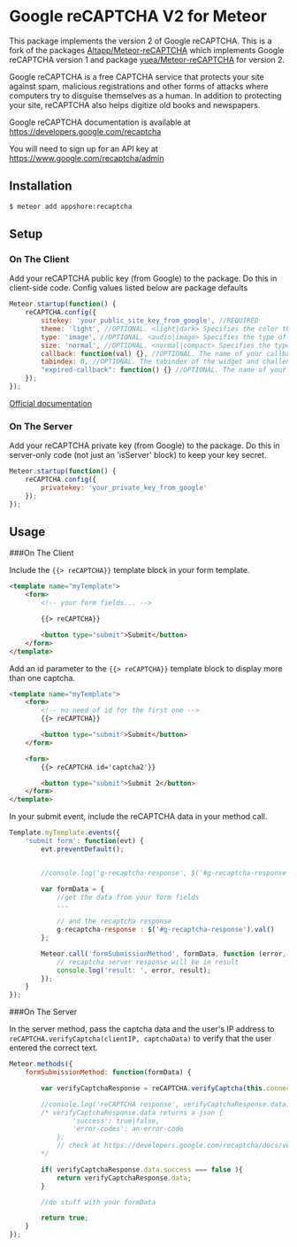 # Google reCAPTCHA V2 for Meteor

This package implements the version 2 of Google reCAPTCHA. This is a fork of the packages [Altapp/Meteor-reCAPTCHA](https://github.com/Altapp/Meteor-reCAPTCHA) which implements Google reCAPTCHA version 1 and package [yuea/Meteor-reCAPTCHA](https://github.com/yuea/Meteor-reCAPTCHA) for version 2.

Google reCAPTCHA is a free CAPTCHA service that protects your site against spam, malicious registrations and other forms of attacks where computers try to disguise themselves as a human. In addition to protecting your site, reCAPTCHA also helps digitize old books and newspapers.

Google reCAPTCHA documentation is available at https://developers.google.com/recaptcha

You will need to sign up for an API key at https://www.google.com/recaptcha/admin

## Installation

``` sh
$ meteor add appshore:recaptcha
```

## Setup

### On The Client

Add your reCAPTCHA public key (from Google) to the package. Do this in client-side code. Config values listed below are package defaults

``` javascript
Meteor.startup(function() {
    reCAPTCHA.config({
        sitekey: 'your_public_site_key_from_google', //REQUIRED
        theme: 'light', //OPTIONAL. <light|dark> Specifies the color theme of the widget
        type: 'image', //OPTIONAL. <audio|image> Specifies the type of captcha to serve
        size: 'normal', //OPTIONAL. <normal|compact> Specifies the type of captcha to serve
        callback: function(val) {}, //OPTIONAL. The name of your callback function to be executed when the user submits a successful CAPTCHA response. The user's response, g-recaptcha-response, will be the input for your callback function.
        tabindex: 0, //OPTIONAL. The tabindex of the widget and challenge. If other elements in your page use tabindex, it should be set to make user navigation easier.
        "expired-callback": function() {} //OPTIONAL. The name of your callback function to be executed when the recaptcha response expires and the user needs to solve a new CAPTCHA.
    });
});
```

[Official documentation](https://developers.google.com/recaptcha/docs/display#render_param)

### On The Server

Add your reCAPTCHA private key (from Google) to the package. Do this in server-only code (not just an 'isServer' block) to keep your key secret.

``` javascript
Meteor.startup(function() {
    reCAPTCHA.config({
        privatekey: 'your_private_key_from_google'
    });
});
```

## Usage

###On The Client

Include the `{{> reCAPTCHA}}` template block in your form template.

``` html
<template name="myTemplate">
    <form>
    	<!-- your form fields... -->

    	{{> reCAPTCHA}}

    	<button type="submit">Submit</button>
    </form>
</template>
```

Add an id parameter to the `{{> reCAPTCHA}}` template block to display more than one captcha.

``` html
<template name="myTemplate">
    <form>
        <!-- no need of id for the first one -->
    	{{> reCAPTCHA}}

    	<button type="submit">Submit</button>
    </form>

    <form>
        {{> reCAPTCHA id='captcha2'}}

        <button type="submit">Submit 2</button>
    </form>
</template>
```

In your submit event, include the reCAPTCHA data in your method call.

``` javascript
Template.myTemplate.events({
    'submit form': function(evt) {
        evt.preventDefault();


        //console.log('g-recaptcha-response', $('#g-recaptcha-response').val(), evt);

        var formData = {
            //get the data from your form fields
            ...

            // and the recaptcha response
            g-recaptcha-response : $('#g-recaptcha-response').val()
        };

        Meteor.call('formSubmissionMethod', formData, function (error, result) {
            // recaptcha server response will be in result
            console.log('result: ', error, result);
        });
    }
});
```

###On The Server

In the server method, pass the captcha data and the user's IP address to `reCAPTCHA.verifyCaptcha(clientIP, captchaData)` to verify that the user entered the correct text.

``` javascript
Meteor.methods({
    formSubmissionMethod: function(formData) {

        var verifyCaptchaResponse = reCAPTCHA.verifyCaptcha(this.connection.clientAddress, formData.g-recaptcha-response);

        //console.log('reCAPTCHA response', verifyCaptchaResponse.data);
        /* verifyCaptchaResponse.data returns a json {
                'success': true|false,
                'error-codes': an-error-code
            };
            // check at https://developers.google.com/recaptcha/docs/verify
        */

        if( verifyCaptchaResponse.data.success === false ){
            return verifyCaptchaResponse.data;
        }

        //do stuff with your formData

        return true;
    }
});
```
